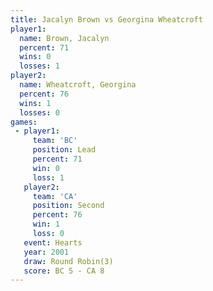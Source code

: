 ```yaml
---
title: Jacalyn Brown vs Georgina Wheatcroft
player1:                    
  name: Brown, Jacalyn      
  percent: 71               
  wins: 0                   
  losses: 1                 
player2:                    
  name: Wheatcroft, Georgina
  percent: 76               
  wins: 1                   
  losses: 0                 
games:
 - player1:        
     team: 'BC'    
     position: Lead
     percent: 71   
     win: 0        
     loss: 1       
   player2:          
     team: 'CA'      
     position: Second
     percent: 76     
     win: 1          
     loss: 0         
   event: Hearts       
   year: 2001          
   draw: Round Robin(3)
   score: BC 5 - CA 8  
---
```

